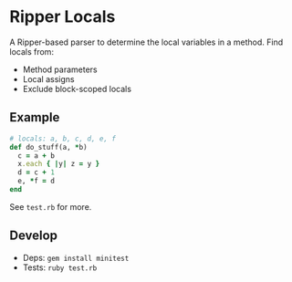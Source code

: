 # Ripper Locals

A Ripper-based parser to determine the local variables in a method. Find locals from:

- Method parameters
- Local assigns
- Exclude block-scoped locals

## Example

```ruby
# locals: a, b, c, d, e, f
def do_stuff(a, *b)
  c = a + b
  x.each { |y| z = y }
  d = c + 1
  e, *f = d
end
```

See `test.rb` for more.

## Develop

- Deps: `gem install minitest`
- Tests: `ruby test.rb`
